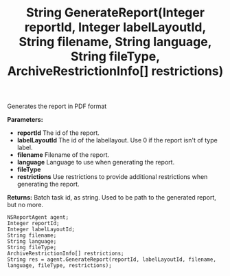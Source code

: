 ﻿---
uid: crmscript_ref_NSReportAgent_GenerateReport
title: String GenerateReport(Integer reportId, Integer labelLayoutId, String filename, String language, String fileType, ArchiveRestrictionInfo[] restrictions)
intellisense: NSReportAgent.GenerateReport
keywords: NSReportAgent, GenerateReport
so.topic: reference
---

Generates the report in PDF format

**Parameters:**
 - **reportId** The id of the report.
 - **labelLayoutId** The id of the labellayout. Use 0 if the report isn't of type label.
 - **filename** Filename of the report.
 - **language** Language to use when generating the report.
 - **fileType** 
 - **restrictions** Use restrictions to provide additional restrictions when generating the report.

**Returns:** Batch task id, as string. Used to be path to the generated report, but no more.

```crmscript
NSReportAgent agent;
Integer reportId;
Integer labelLayoutId;
String filename;
String language;
String fileType;
ArchiveRestrictionInfo[] restrictions;
String res = agent.GenerateReport(reportId, labelLayoutId, filename, language, fileType, restrictions);
```

